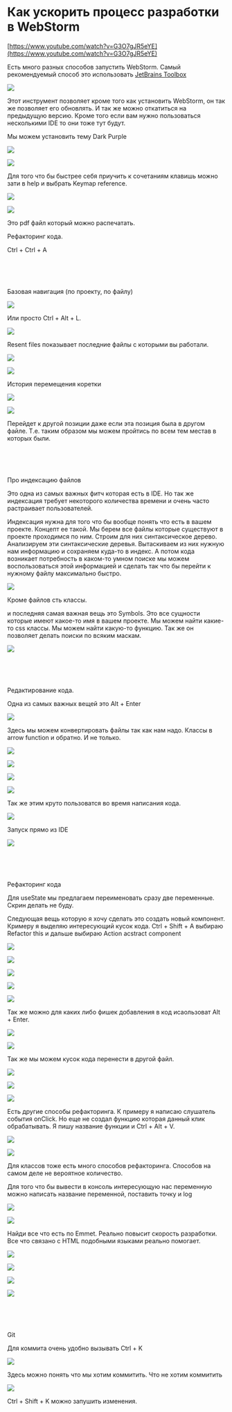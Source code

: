 # Как ускорить процесс разработки в WebStorm

[https://www.youtube.com/watch?v=G3O7gJR5eYE](https://www.youtube.com/watch?v=G3O7gJR5eYE)

Есть много разных способов запустить WebStorm. Самый рекомендуемый способ это использовать [JetBrains Toolbox](https://www.jetbrains.com/toolbox-app/)

![](img/001.jpg)

Этот инструмент позволяет кроме того как установить WebStorm, он так же позволяет его обновлять. И так же можно откатиться на предыдущую версию.
Кроме того если вам нужно пользоваться несколькими IDE то они тоже тут будут.

Мы можем установить тему Dark Purple

![](img/002.jpg)

![](img/003.jpg)

Для того что бы быстрее себя приучить к сочетаниям клавишь можно зати в help
и выбрать Keymap reference.

![](img/004.jpg)

![](img/005.jpg)

Это pdf файл который можно распечатать.


Рефакторинг кода.

Сtrl + Ctrl + A

<br/>
<br/>
<br/>

Базовая навигация (по проекту, по файлу)

![](img/006.jpg)

Или просто Ctrl + Alt + L.

![](img/007.jpg)

Resent files показывает последние файлы с которыми вы работали.

![](img/008.jpg)


![](img/009.jpg)

История перемещения коретки

![](img/010.jpg)

![](img/011.jpg)

Перейдет к другой позиции даже если эта позиция была в другом файле. Т.е. таким образом мы можем пройтись по всем тем местав в которых были.

<br/>
<br/>
<br/>

Про индексацию файлов

Это одна из самых важных фитч которая есть в IDE. Но так же индексация требует некоторого количества времени и очень часто растраивает пользователей.

Индексация нужна для того что бы вообще понять что есть в вашем проекте. Концепт ее такой.
Мы берем все файлы которые существуют в проекте проходимся по ним. Строим для них синтаксическое дерево. Анализируем эти синтаксические деревья. Вытаскиваем из них нужную нам информацию и сохраняем куда-то в индекс. 
А потом кода возникает потребность в каком-то умном поиске мы можем воспользоваться этой информацией и сделать так что бы перейти к нужному файлу максимально быстро.


![](img/012.jpg)

Кроме файлов сть классы.

и последняя самая важная вещь это Symbols. Это все сущности которые имеют какое-то имя в вашем проекте. Мы можем найти какие-то css классы. Мы можем найти какую-то функцию.
Так же он позволяет делать поиски по всяким маскам.

![](img/013.jpg)

<br/>
<br/>
<br/>

Редактирование кода.

Одна из самых важных вещей это Alt + Enter

![](img/014.jpg)

Здесь мы можем конвертировать файлы так как нам надо. Классы в arrow function  и обратно. И не только.



![](img/015.jpg)

![](img/016.jpg)

![](img/017.jpg)

![](img/018.jpg)

Так же этим круто пользоватся во время написания кода.

![](img/019.jpg)

Запуск прямо из IDE

![](img/020.jpg)


<br/>
<br/>
<br/>

Рефакторинг кода

Для useState мы предлагаем переименовать сразу две переменные. Скрин делать не буду.

Следующая вещь которую я хочу сделать это создать новый компонент. Кримеру я выделяю интересующий кусок кода.
Ctrl + Shift + A  выбираю Refactor this  и дальше выбираю Action acstract component

![](img/021.jpg)

![](img/022.jpg)

![](img/023.jpg)

![](img/024.jpg)

![](img/025.jpg)

Так же можно для каких либо фишек добавления в код исаользоват Alt + Enter.

![](img/026.jpg)

![](img/027.jpg)

Так же мы можем кусок кода перенести в другой файл.

![](img/028.jpg)

![](img/029.jpg)

![](img/030.jpg)

Есть другие способы рефакторинга. К примеру я написаю слушатель события onClick. Но еще не создал функцию которая данный клик обрабатывать. Я пишу название функции и Ctrl + Alt + V.

![](img/031.jpg)

![](img/032.jpg)

Для классов тоже есть много способов рефакторинга. Способов на самом деле не вероятное количество.

Для того что бы вывести в консоль интересующую нас переменную можно написать название переменной, поставить точку и log

![](img/033.jpg)

![](img/034.jpg)

Найди все что есть по Emmet. Реально повысит скорость разработки. Все что связано с HTML подобными языками реально помогает.

![](img/035.jpg)

![](img/036.jpg)

![](img/037.jpg)

![](img/038.jpg)


<br/>
<br/>
<br/>

Git

Для коммита очень удобно вызывать Ctrl + K

![](img/039.jpg)

Здесь можно понять что мы хотим коммитить. Что не хотим коммитить

![](img/040.jpg)

Ctrl + Shift + K можно запушить изменения.

